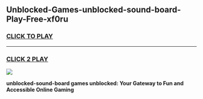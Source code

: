 
## Unblocked-Games-unblocked-sound-board-Play-Free-xf0ru
<h3>
<a href="https://premium76.site?title=unblocked-sound-board&ref=23A">CLICK TO PLAY</a></h3>
<hr>

<h3>
<a href="https://premium76.site?title=unblocked-sound-board&ref=23A">CLICK 2 PLAY</a>
  
</h3>

<a href="https://premium76.site?title=unblocked-sound-board&ref=23A"><img src="https://clearcache.store/games.png"></a>


**unblocked-sound-board games unblocked: Your Gateway to Fun and Accessible Online Gaming**
